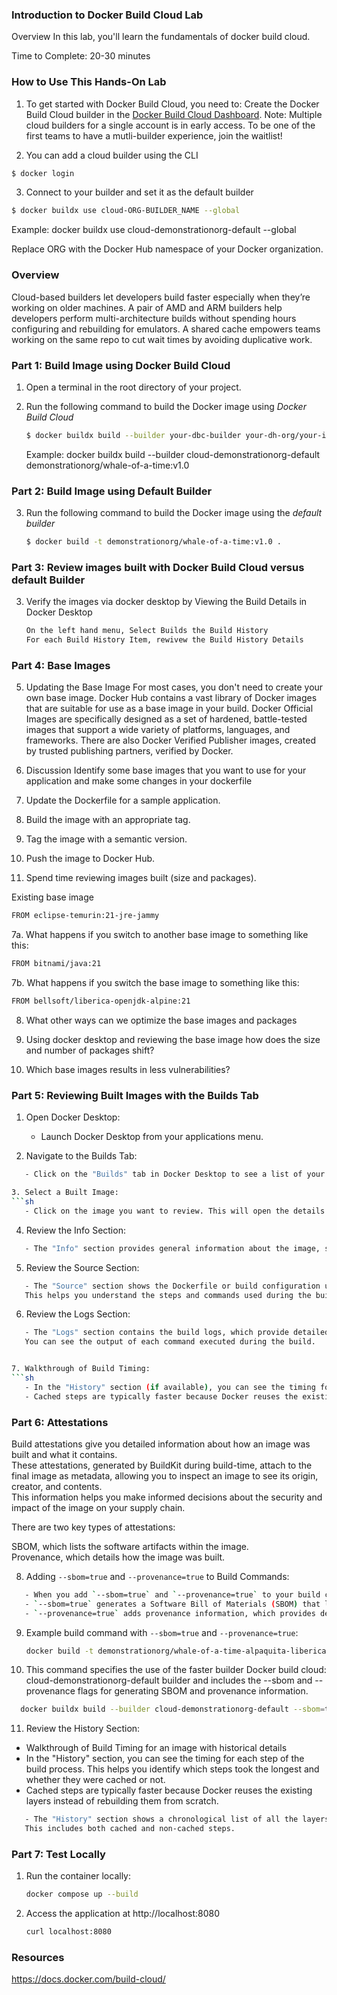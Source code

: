 ### Introduction to Docker Build Cloud Lab

Overview
In this lab, you'll learn the fundamentals of docker build cloud.

Time to Complete: 20-30 minutes

### How to Use This Hands-On Lab
1. To get started with Docker Build Cloud, you need to:
Create the Docker Build Cloud builder in the [Docker Build Cloud Dashboard](https://app.docker.com/build/).
Note: Multiple cloud builders for a single account is in early access. To be one of the first teams to have a mutli-builder experience, join the waitlist!

2. You can add a cloud builder using the CLI
```sh
$ docker login
```

3. Connect to your builder and set it as the default builder
```sh
$ docker buildx use cloud-ORG-BUILDER_NAME --global 
```
Example: docker buildx use cloud-demonstrationorg-default --global

Replace ORG with the Docker Hub namespace of your Docker organization.


### Overview
Cloud-based builders let developers build faster especially when they’re working on older machines.
A pair of AMD and ARM builders help developers perform multi-architecture builds without spending hours configuring and rebuilding for emulators.
A shared cache empowers teams working on the same repo to cut wait times by avoiding duplicative work.


### Part 1: Build Image using Docker Build Cloud
1. Open a terminal in the root directory of your project.

2. Run the following command to build the Docker image using *Docker Build Cloud*
   ```sh
   $ docker buildx build --builder your-dbc-builder your-dh-org/your-image-name:tag 
   ```
   Example: docker buildx build --builder cloud-demonstrationorg-default demonstrationorg/whale-of-a-time:v1.0 

### Part 2: Build Image using Default Builder
3. Run the following command to build the Docker image using the *default builder*

    ```sh
   $ docker build -t demonstrationorg/whale-of-a-time:v1.0 .
   ```
### Part 3: Review images built with Docker Build Cloud versus default Builder
3. Verify the images via docker desktop by Viewing the Build Details in Docker Desktop
   ```sh
   On the left hand menu, Select Builds the Build History
   For each Build History Item, rewivew the Build History Details
   ```
### Part 4: Base Images

5. Updating the Base Image
For most cases, you don't need to create your own base image. Docker Hub contains a vast library of Docker images that are suitable for use as a base image in your build. 
Docker Official Images are specifically designed as a set of hardened, battle-tested images that support a wide variety of platforms, languages, and frameworks. 
There are also Docker Verified Publisher images, created by trusted publishing partners, verified by Docker.

6. Discussion
Identify some base images that you want to use for your application and make some changes in your dockerfile
1. Update the Dockerfile for a sample application.
2. Build the image with an appropriate tag.
3. Tag the image with a semantic version.
4. Push the image to Docker Hub.

7. Spend time reviewing images built (size and packages).

Existing base image
```sh
FROM eclipse-temurin:21-jre-jammy 
```
7a. What happens if you switch to another base image to something like this:
```sh
FROM bitnami/java:21
```

7b. What happens if you switch the base image to something like this:
```sh
FROM bellsoft/liberica-openjdk-alpine:21
```

8. What other ways can we optimize the base images and packages

9. Using docker desktop and reviewing the base image how does the size and number of packages shift?

10. Which base images results in less vulnerabilities?


### Part 5: Reviewing Built Images with the Builds Tab

1. Open Docker Desktop:
   - Launch Docker Desktop from your applications menu.
  
2. Navigate to the Builds Tab:
```sh
   - Click on the "Builds" tab in Docker Desktop to see a list of your recent builds.

3. Select a Built Image:
```sh
   - Click on the image you want to review. This will open the details view for that image.
```
4. Review the Info Section:
```sh
   - The "Info" section provides general information about the image, such as the image ID, size, and creation date.
```
5. Review the Source Section:
```sh
   - The "Source" section shows the Dockerfile or build configuration used to create the image.
   This helps you understand the steps and commands used during the build process.
```
6. Review the Logs Section:
```sh
   - The "Logs" section contains the build logs, which provide detailed information about each step of the build process. 
   You can see the output of each command executed during the build.


7. Walkthrough of Build Timing:
```sh
   - In the "History" section (if available), you can see the timing for each step of the build process. This helps you identify which steps took the longest and whether they were cached or not.</br>
   - Cached steps are typically faster because Docker reuses the existing layers instead of rebuilding them from scratch.</br>
```
### Part 6: Attestations
Build attestations give you detailed information about how an image was built and what it contains. </br>
These attestations, generated by BuildKit during build-time, attach to the final image as metadata, allowing you to inspect an image to see its origin, creator, and contents. </br>
This information helps you make informed decisions about the security and impact of the image on your supply chain.</br>

There are two key types of attestations:</br>

SBOM, which lists the software artifacts within the image.</br>
Provenance, which details how the image was built.</br>


8. Adding `--sbom=true` and `--provenance=true` to Build Commands:
```sh
   - When you add `--sbom=true` and `--provenance=true` to your build commands, Docker includes additional metadata in the resulting image. 
   - `--sbom=true` generates a Software Bill of Materials (SBOM) that lists all the components and dependencies included in the image.</br>
   - `--provenance=true` adds provenance information, which provides details about the build environment and process, ensuring the integrity and authenticity of the image.</br>
```
9. Example build command with `--sbom=true` and `--provenance=true`:

   ```sh
   docker build -t demonstrationorg/whale-of-a-time-alpaquita-liberica-openjdk-alpine:v1.0 --sbom=true --provenance=true .
   ```

10. This command specifies the use of the faster builder Docker build cloud: cloud-demonstrationorg-default builder and includes the --sbom and --provenance flags for generating SBOM and provenance information.

 ```sh
   docker buildx build --builder cloud-demonstrationorg-default --sbom=true --provenance=true -t  demonstrationorg/whale-of-a-time-alpaquita-liberica-openjdk-alpine:v1.0 .
```

11. Review the History Section:
   - Walkthrough of Build Timing for an image with historical details </br>
   - In the "History" section, you can see the timing for each step of the build process. This helps you identify which steps took the longest and whether they were cached or not.</br>
   - Cached steps are typically faster because Docker reuses the existing layers instead of rebuilding them from scratch.</br>
```sh
   - The "History" section shows a chronological list of all the layers and commands that were executed to create the image. 
   This includes both cached and non-cached steps.
```

### Part 7:  Test Locally
1. Run the container locally: 
   ```sh 
   docker compose up --build
   ```


2. Access the application at http://localhost:8080
   ```sh 
   curl localhost:8080
   ```

### Resources
https://docs.docker.com/build-cloud/